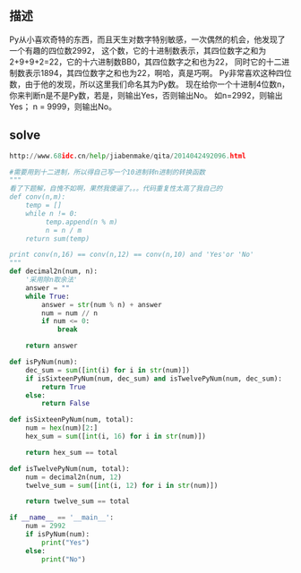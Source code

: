## 描述

Py从小喜欢奇特的东西，而且天生对数字特别敏感，一次偶然的机会，他发现了一个有趣的四位数2992，
这个数，它的十进制数表示，其四位数字之和为2+9+9+2=22，它的十六进制数BB0，其四位数字之和也为22，
同时它的十二进制数表示1894，其四位数字之和也为22，啊哈，真是巧啊。
Py非常喜欢这种四位数，由于他的发现，所以这里我们命名其为Py数。
现在给你一个十进制4位数n，你来判断n是不是Py数，若是，则输出Yes，否则输出No。
如n=2992，则输出Yes； n = 9999，则输出No。

## solve
```Python
http://www.68idc.cn/help/jiabenmake/qita/2014042492096.html

#需要用到十二进制，所以得自己写一个10进制转n进制的转换函数
"""
看了下题解，自愧不如啊，果然我傻逼了。。。代码重复性太高了我自己的
def conv(n,m):
    temp = []
    while n != 0:
         temp.append(n % m)
         n = n / m
    return sum(temp)

print conv(n,16) == conv(n,12) == conv(n,10) and 'Yes'or 'No'
"""
def decimal2n(num, n):
    '采用除n取余法'
    answer = ""
    while True:
        answer = str(num % n) + answer
        num = num // n
        if num <= 0:
            break

    return answer

def isPyNum(num):
    dec_sum = sum([int(i) for i in str(num)])
    if isSixteenPyNum(num, dec_sum) and isTwelvePyNum(num, dec_sum):
        return True
    else:
        return False

def isSixteenPyNum(num, total):
    num = hex(num)[2:]
    hex_sum = sum([int(i, 16) for i in str(num)])

    return hex_sum == total

def isTwelvePyNum(num, total):
    num = decimal2n(num, 12)
    twelve_sum = sum([int(i, 12) for i in str(num)])

    return twelve_sum == total

if __name__ == '__main__':
    num = 2992
    if isPyNum(num):
        print("Yes")
    else:
        print("No")
```